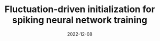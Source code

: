 ---
title: "Fluctuation-driven initialization for spiking neural network training"
collection: publications
permalink: /publications/2022-12-08-Fluctuation-driven-initialization
excerpt: 'Spiking neural networks (SNNs) underlie low-power, fault-tolerant information processing in the brain and could constitute a power-efﬁcient alternative to conventional deep neural networks when implemented on suitable neuromorphic hardware accelerators. However, instantiating SNNs that solve complex computational tasks in-silico remains a signiﬁcant challenge. Surrogate gradient (SG) techniques have emerged as a standard solution for training SNNs end-to-end. Still, their success depends on synaptic weight initialization, similar to conventional artiﬁcial neural networks (ANNs). Yet, unlike in the case of ANNs, it remains elusive what constitutes a good initial state for an SNN. Here, we develop a general initialization strategy for SNNs inspired by the ﬂuctuation-driven regime commonly observed in the brain. Speciﬁcally, we derive practical solutions for data-dependent weight initialization that ensure ﬂuctuation-driven ﬁring in the widely used leaky integrate-and-ﬁre neurons. We empirically show that SNNs initialized following our strategy exhibit superior learning performance when trained with SGs. These ﬁndings generalize across several datasets and SNN architectures, including fully connected, deep convolutional, recurrent, and more biologically plausible SNNs obeying Dale’s law. Thus ﬂuctuation-driven initialization provides a practical, versatile, and easy-to-implement strategy for improving SNN training performance on diverse tasks in neuromorphic engineering and computational neuroscience.'
date: 2022-12-08
venue: 'Neuromorphic Computing and Engineering'
thumbnail: '/images/spikeinit.jpeg'
paperurl: 'https://iopscience.iop.org/article/10.1088/2634-4386/ac97bb'
preprinturl: 'https://arxiv.org/abs/2206.10226'
codeurl: 'https://github.com/fmi-basel/stork'
citation: 'Rossbroich, Julian*, <b>Gygax, Julia</b>*, & Zenke, Friedemann. (* equal contribution)'
---